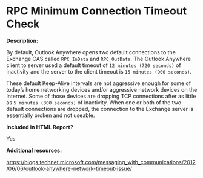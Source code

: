RPC Minimum Connection Timeout Check
======

**Description:**

By default, Outlook Anywhere opens two default connections to the Exchange CAS called `RPC_InData` and `RPC_OutData`. The Outlook Anywhere client to server used a default timeout of `12 minutes (720 seconds)` of inactivity and the server to the client timeout is `15 minutes (900 seconds)`.

These default Keep-Alive intervals are not aggressive enough for some of today’s home networking devices and/or aggressive network devices on the Internet. Some of those devices are dropping TCP connections after as little as `5 minutes (300 seconds)` of inactivity.  When one or both of the two default connections are dropped, the connection to the Exchange server is essentially broken and not useable.

**Included in HTML Report?**

Yes

**Additional resources:**

https://blogs.technet.microsoft.com/messaging_with_communications/2012/06/06/outlook-anywhere-network-timeout-issue/